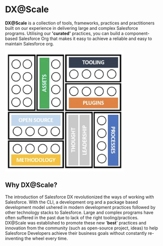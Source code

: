 # DX@Scale

 **DX@Scale** is a collection of tools, frameworks, practices and practitioners built on our experience in delivering large and complex Salesforce programs. Utilising our **'curated'** practices, you can build a component-based Salesforce Org that makes it easy to achieve a reliable and easy to maintain Salesforce org.

![](.gitbook/assets/image%20%2815%29.png)

## Why DX@Scale? 

The introduction of Salesforce DX revolutionized the ways of working with Salesforce. With the CLI, a development org and a package based development model ushered in modern development practices followed by other technology stacks to Salesforce. Large and complex programs have often suffered in the past due to lack of the right tooling/practices.  DX@Scale was established to promote these new '**best**' practices and innovation from the community \(such as open-source project, ideas\) to help Salesforce Developers achieve their business goals without constantly re-inventing the wheel every time.

## 



